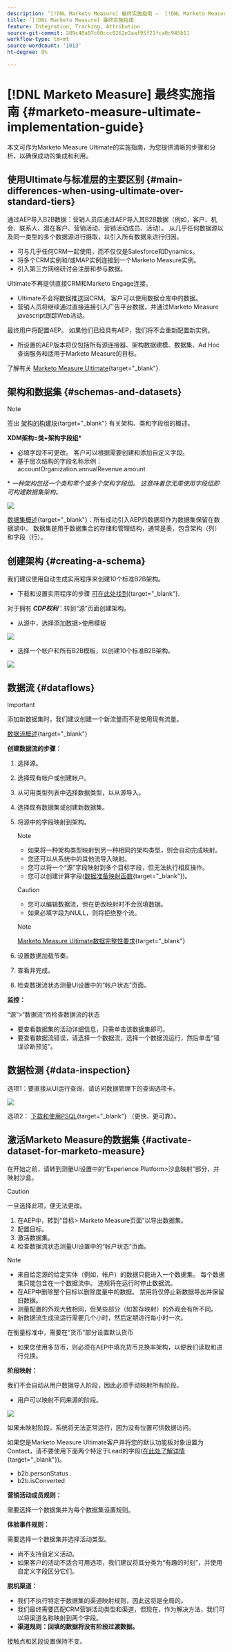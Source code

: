 ```yaml
---
description: ’[!DNL Marketo Measure] 最终实施指南 —  [!DNL Marketo Measure]’
title: ’[!DNL Marketo Measure] 最终实施指南
feature: Integration, Tracking, Attribution
source-git-commit: 289c40a07c60ccc0262e2aaf95f21fca0c945b11
workflow-type: tm+mt
source-wordcount: '1013'
ht-degree: 0%

---
```


# [!DNL Marketo Measure] 最终实施指南 {#marketo-measure-ultimate-implementation-guide}

本文可作为Marketo Measure Ultimate的实施指南，为您提供清晰的步骤和分析，以确保成功的集成和利用。

## 使用Ultimate与标准层的主要区别 {#main-differences-when-using-ultimate-over-standard-tiers}

通过AEP导入B2B数据：营销人员应通过AEP导入其B2B数据（例如，客户、机会、联系人、潜在客户、营销活动、营销活动成员、活动）。 从几乎任何数据源以及同一类型的多个数据源进行摄取，以引入所有数据来进行归因。

* 可与几乎任何CRM一起使用，而不仅仅是Salesforce和Dynamics。
* 将多个CRM实例和/或MAP实例连接到一个Marketo Measure实例。
* 引入第三方网络研讨会注册和参与数据。

Ultimate不再提供直接CRM和Marketo Engage连接。

* Ultimate不会将数据推送回CRM。 客户可以使用数据仓库中的数据。
* 营销人员将继续通过直接连接引入广告平台数据，并通过Marketo Measure javascript跟踪Web活动。

最终用户将配置AEP。 如果他们已经具有AEP，我们将不会重新配置新实例。

* 所设置的AEP版本将仅包括所有源连接器、架构数据建模、数据集、Ad Hoc查询服务和适用于Marketo Measure的目标。

了解有关 [Marketo Measure Ultimate](/help/marketo-measure-ultimate/marketo-measure-ultimate-overview.md){target="_blank"}.

## 架构和数据集 {#schemas-and-datasets}

>[!NOTE]
>
>签出 [架构的构建块](https://experienceleague.adobe.com/docs/experience-platform/xdm/schema/composition.html?lang=en#building-blocks-of-a-schema){target="_blank"} 有关架构、类和字段组的概述。

**XDM架构=类+架构字段组&#42;**

* 必填字段不可更改。 客户可以根据需要创建和添加自定义字段。
* 基于层次结构的字段名称示例： accountOrganization.annualRevenue.amount

&#42; _一种架构包括一个类和零个或多个架构字段组。 这意味着您无需使用字段组即可构建数据集架构。_

![](assets/marketo-measure-ultimate-implementation-guide-1.png)

[数据集概述](https://experienceleague.adobe.com/docs/experience-platform/catalog/datasets/overview.html){target="_blank"}：所有成功引入AEP的数据将作为数据集保留在数据湖中。 数据集是用于数据集合的存储和管理结构，通常是表，包含架构（列）和字段（行）。

## 创建架构 {#creating-a-schema}

我们建议使用自动生成实用程序来创建10个标准B2B架构。

* 下载和设置实用程序的步骤 [可在此处找到](https://experienceleague.adobe.com/docs/experience-platform/sources/connectors/adobe-applications/marketo/marketo-namespaces.html#set-up-b2b-namespaces-and-schema-auto-generation-utility){target="_blank"}.

对于拥有 _**CDP权利**_：转到“源”页面创建架构。

* 从源中，选择添加数据>使用模板

![](assets/marketo-measure-ultimate-implementation-guide-2.png)

* 选择一个帐户和所有B2B模板，以创建10个标准B2B架构。

![](assets/marketo-measure-ultimate-implementation-guide-3.png)

## 数据流 {#dataflows}

>[!IMPORTANT]
>
>添加新数据集时，我们建议创建一个新流量而不是使用现有流量。

[数据流概述](https://experienceleague.adobe.com/docs/experience-platform/dataflows/home.html){target="_blank"}

**创建数据流的步骤：**

1. 选择源。
1. 选择现有帐户或创建帐户。
1. 从可用类型列表中选择数据类型，以从源导入。
1. 选择现有数据集或创建新数据集。
1. 将源中的字段映射到架构。

   >[!NOTE]
   >
   >* 如果将一种架构类型映射到另一种相同的架构类型，则会自动完成映射。
   >* 您还可以从系统中的其他流导入映射。
   >* 您可以将一个“源”字段映射到多个目标字段，但无法执行相反操作。
   >* 您可以创建计算字段([数据准备映射函数](https://experienceleague.adobe.com/docs/experience-platform/data-prep/functions.html){target="_blank"})。

   >[!CAUTION]
   >
   >* 您可以编辑数据流，但在更改映射时不会回填数据。
   >* 如果必填字段为NULL，则将拒绝整个流。

   >[!NOTE]
   >
   >[Marketo Measure Ultimate数据完整性要求](/help/marketo-measure-ultimate/data-integrity-requirement.md){target="_blank"}

1. 设置数据加载节奏。
1. 查看并完成。
1. 检查数据流状态测量UI设置中的“帐户状态”页面。

**监控：**

“源”>“数据流”页检查数据流的状态

* 要查看数据集的活动详细信息，只需单击该数据集即可。
* 要查看数据流错误，请选择一个数据流，选择一个数据流运行，然后单击“错误诊断预览”。

## 数据检测 {#data-inspection}

选项1：要直接从UI运行查询，请访问数据管理下的查询选项卡。

![](assets/marketo-measure-ultimate-implementation-guide-4.png)

选项2： [下载和使用PSQL](https://experienceleague.adobe.com/docs/experience-platform/query/clients/psql.html){target="_blank"} （更快、更可靠）。

## 激活Marketo Measure的数据集 {#activate-dataset-for-marketo-measure}

在开始之前，请转到测量UI设置中的“Experience Platform>沙盒映射”部分，并映射沙盒。

>[!CAUTION]
>
>一旦选择此项，便无法更改。

1. 在AEP中，转到“目标> Marketo Measure页面”以导出数据集。
1. 配置目标。
1. 激活数据集。
1. 检查数据流状态测量UI设置中的“帐户状态”页面。

>[!NOTE]
>
>* 来自给定源的给定实体（例如，帐户）的数据只能进入一个数据集。 每个数据集只能包含在一个数据流中。 违规将在运行时停止数据流。
>* 在AEP中删除整个目标以删除度量中的数据。 禁用将仅停止新数据导出并保留旧数据。
>* 测量配置的外观大致相同，但某些部分（如暂存映射）的外观会有所不同。
>* 新数据流生成流运行需要几个小时，然后定期进行每小时一次。

在衡量标准中，需要在“货币”部分设置默认货币

* 如果您使用多货币，则必须在AEP中填充货币兑换率架构，以便我们读取和进行兑换。

**阶段映射：**

我们不会自动从用户数据导入阶段，因此必须手动映射所有阶段。

* 用户可以映射不同来源的阶段。

![](assets/marketo-measure-ultimate-implementation-guide-5.png)

如果未映射阶段，系统将无法正常运行，因为没有位置可供数据访问。

如果您是Marketo Measure Ultimate客户并将您的默认功能板对象设置为Contact，请不要使用下面两个特定于Lead的字段([在此处了解详情](/help/marketo-measure-ultimate/data-integrity-requirement.md){target="_blank"})。

* b2b.personStatus
* b2b.isConverted

**营销活动成员规则：**

需要选择一个数据集并为每个数据集设置规则。

**体验事件规则：**

需要选择一个数据集并选择活动类型。

* 尚不支持自定义活动。
* 如果客户的活动不适合可用选项，我们建议将其分类为“有趣的时刻”，并使用自定义字段区分它们。

**脱机渠道：**

* 我们不执行特定于数据集的渠道映射规则，因此这将是全局的。
* 我们最终需要匹配CRM营销活动类型和渠道，但现在，作为解决方法，我们可以将渠道名称映射到两个字段。
* **渠道规则：回填的数据将没有阶段过渡数据。**

接触点和区段设置保持不变。
